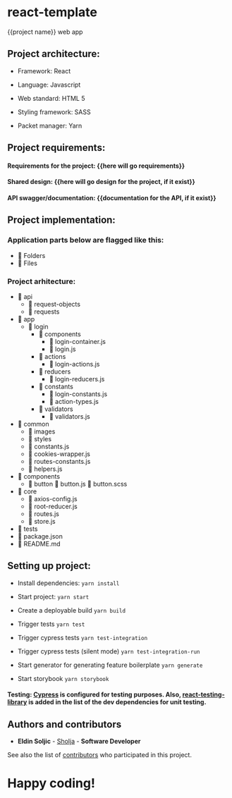 # react-template

{{project name}} web app

## Project architecture:

* Framework: React

* Language: Javascript

* Web standard: HTML 5

* Styling framework: SASS

* Packet manager: Yarn

## Project requirements:

#### Requirements for the project: {{here will go requirements}}

#### Shared design: {{here will go design for the project, if it exist}}

#### API swagger/documentation: {{documentation for the API, if it exist}}

## Project implementation:

### Application parts below are flagged like this:

* 📒 Folders
* 📑 Files

### Project arhitecture:

* 📒 api
  * 📒 request-objects
  * 📒 requests
* 📒 app
  * 📒 login
    * 📒 components
      * 📑 login-container.js
      * 📑 login.js
    * 📒 actions
      * 📑 login-actions.js
    * 📒 reducers
      * 📑 login-reducers.js
    * 📒 constants
      * 📑 login-constants.js
      * 📑 action-types.js
    * 📒 validators
      * 📑 validators.js
* 📒 common
    * 📒 images
    * 📒 styles
    * 📑 constants.js
    * 📑 cookies-wrapper.js
    * 📑 routes-constants.js
    * 📑 helpers.js
* 📒 components
    * 📒 button
      📑 button.js
      📑 button.scss
* 📒 core
    * 📑 axios-config.js
    * 📑 root-reducer.js
    * 📑 routes.js
    * 📑 store.js
* 📒 tests
* 📑 package.json
* 📑 README.md

## Setting up project:

* Install dependencies:
  `yarn install`

* Start project:
  `yarn start`

* Create a deployable build
  `yarn build`

* Trigger tests
  `yarn test`

* Trigger cypress tests
  `yarn test-integration`

* Trigger cypress tests (silent mode)
  `yarn test-integration-run`

* Start generator for generating feature boilerplate
  `yarn generate`

* Start storybook
  `yarn storybook`

#### Testing: [Cypress](https://www.cypress.io/) is configured for testing purposes. Also, [react-testing-library](https://testing-library.com/docs/react-testing-library/intro/) is added in the list of the dev dependencies for unit testing.

## Authors and contributors

* **Eldin Soljic** - [Sholja](https://github.com/Sholja) - **Software Developer**

See also the list of [contributors](https://github.com/Sholja/react-template/graphs/contributors) who participated in this project.

# Happy coding!

